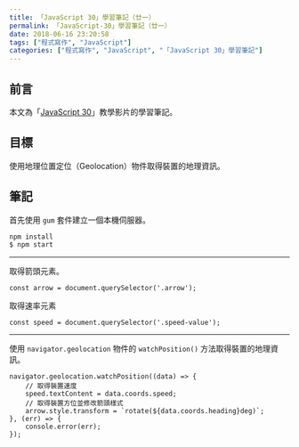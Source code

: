 ```yaml
---
title: 「JavaScript 30」學習筆記（廿一）
permalink: 「JavaScript-30」學習筆記（廿一）
date: 2018-06-16 23:20:58
tags: ["程式寫作", "JavaScript"]
categories: ["程式寫作", "JavaScript", "「JavaScript 30」學習筆記"]
---
```


## 前言

本文為「[JavaScript 30](https://javascript30.com/)」教學影片的學習筆記。

## 目標

使用地理位置定位（Geolocation）物件取得裝置的地理資訊。

## 筆記

首先使用 `gum` 套件建立一個本機伺服器。

```BASH
npm install
$ npm start
```

---

取得箭頭元素。

```JS
const arrow = document.querySelector('.arrow');
```

取得速率元素

```JS
const speed = document.querySelector('.speed-value');
```

---

使用 `navigator.geolocation` 物件的 `watchPosition()` 方法取得裝置的地理資訊。

```JS
navigator.geolocation.watchPosition((data) => {
    // 取得裝置速度
    speed.textContent = data.coords.speed;
    // 取得裝置方位並修改箭頭樣式
    arrow.style.transform = `rotate(${data.coords.heading}deg)`;
}, (err) => {
    console.error(err);
});
```
